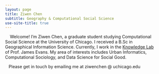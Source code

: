 ```yaml
---
layout: page
title: Ziwen Chen
subtitle: Geography & Computational Social Science
use-site-title: true
---
```


&nbsp;&nbsp;&nbsp; Welcome! I’m Ziwen Chen, a graduate student studying Computational Social Science at the University of Chicago. I received a B.Sc in Geographical Information Science. Currently, I work in the [Knowledge Lab](https://www.knowledgelab.org/) of Prof. James Evans. My area of interests includes Urban Informatics, Computational Sociology, and Data Science for Social Good.

&nbsp;&nbsp;&nbsp;Please get in touch by emailing me at ziwenchen @ uchicago.edu
